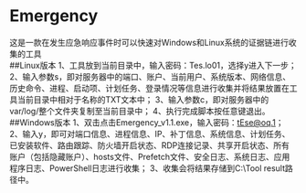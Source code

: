 # Emergency
这是一款在发生应急响应事件时可以快速对Windows和Linux系统的证据链进行收集的工具
<br>
##Linux版本
1、工具放到当前目录中，输入密码：Tes.lo01，选择y进入下一步；
2、输入参数s，即对服务器中的端口、账户、当前用户、系统版本、网络信息、历史命令、进程、启动项、计划任务、登录情况等信息进行收集并将结果放置在工具当前目录中相对于名称的TXT文本中；
3、输入参数c，即对服务器中的var/log/整个文件夹复制至当前目录中；
4、执行完成脚本按任意键退出。
<br>
##Windows版本
1、双击点击Emergency_v1.1.exe，输入密码：tEse@oq.1；
2、输入y，即可对端口信息、进程信息、IP、补丁信息、系统信息、计划任务、已安装软件、路由跟踪、防火墙开启状态、RDP连接记录、共享开启状态、所有账户（包括隐藏账户）、hosts文件、Prefetch文件、安全日志、系统日志、应用程序日志、PowerShell日志进行收集；
3、收集会将结果存储到C:\Tool result路径中。
